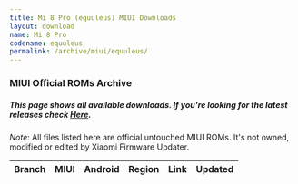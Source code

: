 ```yaml
---
title: Mi 8 Pro (equuleus) MIUI Downloads
layout: download
name: Mi 8 Pro
codename: equuleus
permalink: /archive/miui/equuleus/
---
```

### MIUI Official ROMs Archive
##### This page shows all available downloads. If you're looking for the latest releases check [Here](/miui/equuleus/).
*Note*: All files listed here are official untouched MIUI ROMs. It's not owned, modified or edited by Xiaomi Firmware Updater.

<div class="table-responsive-md" id="table-wrapper">
<table id="miui" class="display dt-responsive compact table table-striped table-hover table-sm">
    <thead class="thead-dark">
        <tr>
            <th>Branch</th>
            <th>MIUI</th>
            <th>Android</th>
            <th>Region</th>
            <th>Link</th>
            <th>Updated</th>
        </tr>
    </thead>
    <script>loadMiuiArchive('equuleus')</script>
</table>
</div>

